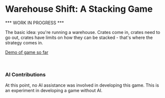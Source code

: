 # Warehouse Shift: A Stacking Game

*** WORK IN PROGRESS ***

The basic idea: you're running a warehouse. Crates come in, crates need to go out, crates have limits on how they can be stacked - that's where the strategy comes in.

<a href='https://zenrajko.github.io/tic-tac-toe/' target="_blank">Demo of game so far</a>

<br>

### AI Contributions

At this point, no AI assistance was involved in developing this game. This is an experiment in developing a game without AI.
